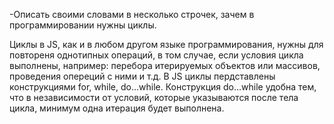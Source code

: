-Описать своими словами в несколько строчек, зачем в программировании нужны циклы.

Циклы в JS, как и в любом другом языке программирования, нужны для повтореня однотипных операций, в том случае, если условия цикла выполнены, например: перебора итерируемых объектов или массивов, проведения опереций с ними и т.д. В JS циклы пердставлены конструкциями for, while, do...while. Конструкция do...while удобна тем, что в независимости от условий, которые указываются после тела цикла, минимум одна итерация будет выполнена.